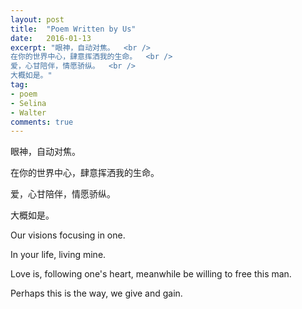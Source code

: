 ```yaml
---
layout: post
title:  "Poem Written by Us"
date:   2016-01-13
excerpt: "眼神，自动对焦。  <br />
在你的世界中心，肆意挥洒我的生命。  <br />
爱，心甘陪伴，情愿骄纵。  <br />
大概如是。"
tag:
- poem
- Selina
- Walter
comments: true
---
```


眼神，自动对焦。

在你的世界中心，肆意挥洒我的生命。

爱，心甘陪伴，情愿骄纵。

大概如是。


Our visions focusing in one.

In your life, living mine.

Love is, following one's heart, meanwhile be willing to free this man.

Perhaps this is the way, we give and gain.
